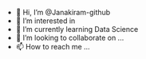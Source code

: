 - 👋 Hi, I’m @Janakiram-github
- 👀 I’m interested in 
- 🌱 I’m currently learning Data Science
- 💞️ I’m looking to collaborate on ...
- 📫 How to reach me ...

<!---
Janakiram-github/Janakiram-github is a ✨ special ✨ repository because its `README.md` (this file) appears on your GitHub profile.
You can click the Preview link to take a look at your changes.
--->
